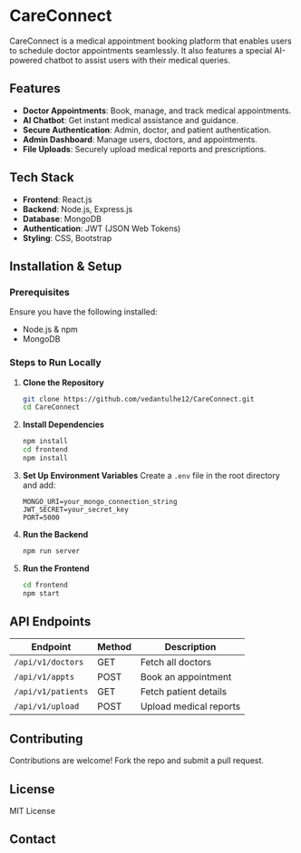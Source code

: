 # CareConnect

CareConnect is a medical appointment booking platform that enables users to schedule doctor appointments seamlessly. It also features a special AI-powered chatbot to assist users with their medical queries.

## Features

- **Doctor Appointments**: Book, manage, and track medical appointments.
- **AI Chatbot**: Get instant medical assistance and guidance.
- **Secure Authentication**: Admin, doctor, and patient authentication.
- **Admin Dashboard**: Manage users, doctors, and appointments.
- **File Uploads**: Securely upload medical reports and prescriptions.

## Tech Stack

- **Frontend**: React.js
- **Backend**: Node.js, Express.js
- **Database**: MongoDB
- **Authentication**: JWT (JSON Web Tokens)
- **Styling**: CSS, Bootstrap

## Installation & Setup

### Prerequisites
Ensure you have the following installed:
- Node.js & npm
- MongoDB

### Steps to Run Locally

1. **Clone the Repository**
   ```sh
   git clone https://github.com/vedantulhe12/CareConnect.git
   cd CareConnect
   ```

2. **Install Dependencies**
   ```sh
   npm install
   cd frontend
   npm install
   ```

3. **Set Up Environment Variables**
   Create a `.env` file in the root directory and add:
   ```env
   MONGO_URI=your_mongo_connection_string
   JWT_SECRET=your_secret_key
   PORT=5000
   ```

4. **Run the Backend**
   ```sh
   npm run server
   ```

5. **Run the Frontend**
   ```sh
   cd frontend
   npm start
   ```

## API Endpoints

| Endpoint              | Method | Description               |
|----------------------|--------|---------------------------|
| `/api/v1/doctors`   | GET    | Fetch all doctors        |
| `/api/v1/appts`     | POST   | Book an appointment      |
| `/api/v1/patients`  | GET    | Fetch patient details    |
| `/api/v1/upload`    | POST   | Upload medical reports   |

## Contributing

Contributions are welcome! Fork the repo and submit a pull request.

## License

MIT License

## Contact

